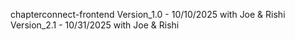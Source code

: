 chapterconnect-frontend
Version_1.0  -  10/10/2025 with Joe & Rishi
Version_2.1  -  10/31/2025 with Joe & Rishi
